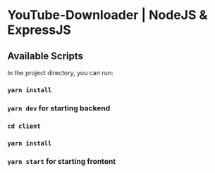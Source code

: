 # YouTube-Downloader | NodeJS & ExpressJS

## Available Scripts

In the project directory, you can run:

### `yarn install`

### `yarn dev` for starting backend

### `cd client`

### `yarn install`

### `yarn start` for starting frontent
